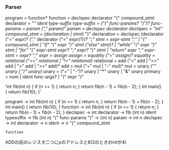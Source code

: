 ### Parser

program    = function*
function   = declspec declarator "{" compound_stmt
    declarator = "*" ident type-suffix
        type-suffix = ("(" func-params? ")")?
        func-params = param ("," param)"
        param = declspec declarator
            declspec = "int"
compound_stmt = (declaration | stmt)* "}"
    declaration = declspec (declarator ("=" expr)? ("," declarator ("=" expr)?)*)? ";"
stmt    = expr-stmt ";"
        | "{" compound_stmt 
        | "if" "(" expr ")" stmt ("else" stmt)?
        | "while" "(" expr ")" stmt
        | "for" "(" expr-stmt expr? ";" expr? ")" stmt
        | "return" expr ";"
expr-stmt = expr? ";"
expr       = assign
assign     = equality ("=" assign)?
equality   = relational ("==" relational | "!=" relational)*
relational = add ("<" add | "<=" add | ">" add | ">=" add)*
add        = mul ("+" mul | "-" mul)*
mul        = unary ("*" unary | "/" unary)*
unary      = ("+" | "-")? unary
             | "*" unary
             | "&" unary
primary    = num 
             | ident func-args?
             | "(" expr ")"

'int fib(int n) { if (n <= 1) { return n; } return fib(n - 1) + fib(n - 2); } int main() { return fib(10); }'


program -> int fib(int n) { if (n <= 1) { return n; } return fib(n - 1) + fib(n - 2); } int main() { return fib(10); }
    function -> int fib(int n) { if (n <= 1) { return n; } return fib(n - 1) + fib(n - 2); }
        declspec -> int
        declarator -> fib (int n)
            ident typesuffix -> fib (int n)
                "(" func-params ")" -> (int n)
                    param -> int n
                        declspec -> int
                        declarator -> n
                            ident -> n
        "{"
        compound_stmt
            
        
    function

ADDの前のレジスタ二つにpのアドレスと8(2のときのintが4)
